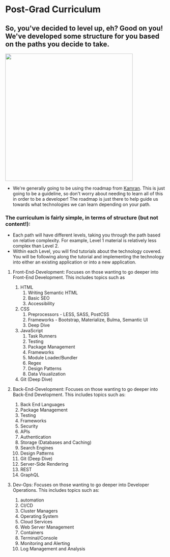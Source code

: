 # Post-Grad Curriculum

## So, you've decided to level up, eh? Good on you! We've developed some structure for you based on the paths you decide to take.
<img width="400" src="https://upload.wikimedia.org/wikipedia/commons/0/02/Level_up_circulo.png">

- We're generally going to be using the roadmap from [Kamran](https://github.com/kamranahmedse/developer-roadmap). This is just going to be a guideline, so don't worry about needing to learn all of this in order to be a developer! The roadmap is just there to help guide us towards what technologies we can learn depending on your path.

### The curriculum is fairly simple, in terms of structure (but not content!):

- Each path will have different levels, taking you through the path based on relative complexity. For example, Level 1 material is relatively less complex than Level 2.
- Within each Level, you will find tutorials about the technology covered. You will be following along the tutorial and implementing the technology into either an existing application or into a new application.

1. Front-End-Development: Focuses on those wanting to go deeper into Front-End Development. This includes topics such as 
   1. HTML
      1. Writing Semantic HTML
      2. Basic SEO
      3. Accessibility
   2. CSS
      1. Preprocessors - LESS, SASS, PostCSS
      2. Frameworks - Bootstrap, Materialize, Bulma, Semantic UI
      3. Deep Dive
   3. JavaScript
      1. Task Runners
      2. Testing
      3. Package Management
      4. Frameworks
      5. Module Loader/Bundler
      6. Regex
      7. Design Patterns
      8. Data Visualization
   4. Git (Deep Dive)

2. Back-End-Development: Focuses on those wanting to go deeper into Back-End Development. This includes topics such as:
   1.  Back End Languages
   2.  Package Management
   3.  Testing
   4.  Frameworks
   5.  Security
   6.  APIs
   7.  Authentication
   8.  Storage (Databases and Caching)
   9.  Search Engines
   10. Design Patterns
   11. Git (Deep Dive)
   12. Server-Side Rendering
   13. REST
   14. GraphQL

3. Dev-Ops: Focuses on those wanting to go deeper into Developer Operations. This includes topics such as: 
   1. automation
   2. CI/CD
   3. Cluster Managers
   4. Operating System
   5. Cloud Services
   6. Web Server Management
   7. Containers
   8. Terminal/Console
   9. Monitoring and Alerting
   10. Log Management and Analysis